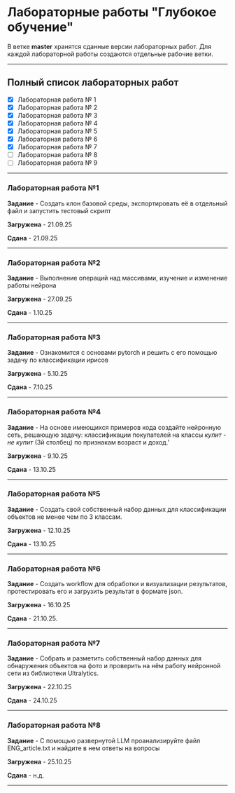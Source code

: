 # Лабораторные работы "Глубокое обучение"
В ветке **master** хранятся сданные версии лабораторных работ. Для каждой лабораторной работы создаются отдельные рабочие ветки.

---

## Полный список лабораторных работ

- [x] Лабораторная работа № 1
- [x] Лабораторная работа № 2
- [x] Лабораторная работа № 3
- [x] Лабораторная работа № 4
- [x] Лабораторная работа № 5
- [x] Лабораторная работа № 6
- [x] Лабораторная работа № 7
- [ ] Лабораторная работа № 8
- [ ] Лабораторная работа № 9

---

### Лабораторная работа №1

**Задание** - Создать клон базовой среды, экспортировать её в отдельный файл и запустить тестовый скрипт

**Загружена** - 21.09.25 

**Сдана** - 21.09.25

---

### Лабораторная работа №2

**Задание** - Выполнение операций над массивами, изучение и изменение работы нейрона

**Загружена** - 27.09.25 
 
**Сдана** - 1.10.25

---

### Лабораторная работа №3

**Задание** - Ознакомится с основами pytorch и решить с его помощью задачу по классификации ирисов

**Загружена** - 5.10.25
 
**Сдана** - 7.10.25

---

### Лабораторная работа №4

**Задание** - На основе имеющихся примеров кода создайте нейронную сеть, решающую  задачу: классификации покупателей на классы *купит* - *не купит* (3й столбец) по признакам возраст и доход.'

**Загружена** - 9.10.25
 
**Сдана** - 13.10.25

---

### Лабораторная работа №5

**Задание** - Создать свой собственный набор данных для классификации объектов не менее чем по 3 классам.

**Загружена** - 12.10.25
 
**Сдана** - 13.10.25

---

### Лабораторная работа №6

**Задание** - Создать workflow для обработки и визуализации результатов, протестировать его и загрузить результат в формате json.

**Загружена** - 16.10.25
 
**Сдана** - 21.10.25.

---

### Лабораторная работа №7

**Задание** - Собрать и разметить собственный набор данных для обнаружения объектов на фото и проверить на нём работу нейронной сети из библиотеки Ultralytics.

**Загружена** - 22.10.25
 
**Сдана** - 24.10.25

---

### Лабораторная работа №8

**Задание** - С помощью развернутой LLM проанализируйте файл ENG_article.txt и найдите в нем ответы на вопросы

**Загружена** - 25.10.25
 
**Сдана** - н.д.

---
